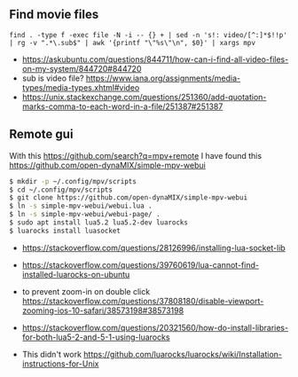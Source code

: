 ## Find movie files

`find . -type f -exec file -N -i -- {} + | sed -n 's!: video/[^:]*$!!p' | rg -v ".*\.sub$" | awk '{printf "\"%s\"\n", $0}' | xargs mpv`

- https://askubuntu.com/questions/844711/how-can-i-find-all-video-files-on-my-system/844720#844720
- sub is video file? https://www.iana.org/assignments/media-types/media-types.xhtml#video
- https://unix.stackexchange.com/questions/251360/add-quotation-marks-comma-to-each-word-in-a-file/251387#251387

## Remote gui

With this https://github.com/search?q=mpv+remote I have found this https://github.com/open-dynaMIX/simple-mpv-webui

```bash
$ mkdir -p ~/.config/mpv/scripts
$ cd ~/.config/mpv/scripts
$ git clone https://github.com/open-dynaMIX/simple-mpv-webui
$ ln -s simple-mpv-webui/webui.lua .
$ ln -s simple-mpv-webui/webui-page/ .
$ sudo apt install lua5.2 lua5.2-dev luarocks
$ luarocks install luasocket
```


- https://stackoverflow.com/questions/28126996/installing-lua-socket-lib
- https://stackoverflow.com/questions/39760619/lua-cannot-find-installed-luarocks-on-ubuntu
- to prevent zoom-in on double click https://stackoverflow.com/questions/37808180/disable-viewport-zooming-ios-10-safari/38573198#38573198

- https://stackoverflow.com/questions/20321560/how-do-install-libraries-for-both-lua5-2-and-5-1-using-luarocks
- This didn't work https://github.com/luarocks/luarocks/wiki/Installation-instructions-for-Unix
